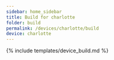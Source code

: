 ```yaml
---
sidebar: home_sidebar
title: Build for charlotte
folder: build
permalink: /devices/charlotte/build
device: charlotte
---
```

{% include templates/device_build.md %}
